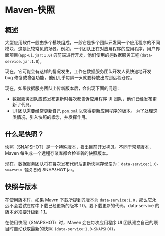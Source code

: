 # Maven-快照
## 概述
大型应用软件一般由多个模块组成，一般它是多个团队开发同一个应用程序的不同模块，这是比较常见的场景。例如，一个团队正在对应用程序的应用程序，用户界面项目(`app-ui.jar:1.0`) 的前端进行开发，他们使用的是数据服务工程 (`data-service.jar:1.0`)。

现在，它可能会有这样的情况发生，工作在数据服务团队开发人员快速地开发 bug 修复或增强功能，他们几乎每隔一天就要释放出库到远程仓库。

现在，如果数据服务团队上传新版本后，会出现下面的问题：

- 数据服务团队应该发布更新时每次都告诉应用程序 UI 团队，他们已经发布更新了代码。
- UI 团队需要经常更新自己 `pom.xml` 以获得更新应用程序的版本。
为了处理这类情况，引入快照的概念，并发挥作用。

## 什么是快照？
快照（SNAPSHOT）是一个特殊版本，指出目前开发拷贝。不同于常规版本，Maven 每生成一个远程存储库都会检查新的快照版本。

现在，数据服务团队将在每次发布代码后更新快照存储库为：`data-service:1.0-SNAPSHOT` 替换旧的 SNAPSHOT jar。

## 快照与版本
在使用版本时，如果 Maven 下载所提到的版本为 `data-service:1.0`，那么它永远不会尝试在库中下载已经更新的版本 1.0。要下载更新的代码，data-service 的版本必须要升级到 1.1。

在使用快照（SNAPSHOT）时，Maven 会在每次应用程序 UI 团队建立自己的项目时自动获取最新的快照（`data-service:1.0-SNAPSHOT`）。